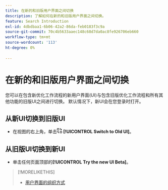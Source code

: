 ```yaml
---
title: 在新的和旧版用户界面之间切换
description: 了解如何在新的和旧版用户界面之间切换。
feature: Search Introduction
exl-id: 4dbdbaa1-6b06-42a2-86da-feb0183f3c9a
source-git-commit: 70c4b5633aaec148c68d7da0ac8fe926706eb660
workflow-type: tm+mt
source-wordcount: '113'
ht-degree: 0%

---
```


# 在新的和旧版用户界面之间切换

您可以在包含<!-- default optimization workflow -->新优化工作流程的新用户界面(UI)与包含旧版优化工作流程和所有其他功能的旧版UI之间进行切换。 默认情况下，新UI会在您登录时打开。

## 从新UI切换到旧版UI

* 在视图的右上角，单击![切换到旧UI](/help/search-social-commerce/assets/switch-to-old-ui.png "切换到旧UI") **[!UICONTROL Switch to Old UI]**。

## 从旧版UI切换到新UI

* 单击任何页面顶部的&#x200B;**[!UICONTROL Try the new UI Beta]**。

<!-- CHANGING ICON/location/wording WITH GA :

* In the upper right of any page, click **[!UICONTROL Switch to New UI]**.

 -->

>[!MORELIKETHIS]
>
>* [用户界面的组织方式](user-interface.md)
